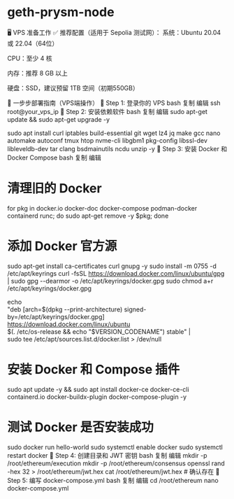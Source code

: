 # geth-prysm-node

🖥️ VPS 准备工作
✅ 推荐配置（适用于 Sepolia 测试网）：
系统：Ubuntu 20.04 或 22.04（64位）

CPU：至少 4 核

内存：推荐 8 GB 以上

硬盘：SSD，建议预留 1TB 空间（初期550GB）

🚀 一步步部署指南（VPS端操作）
🔧 Step 1: 登录你的 VPS
bash
复制
编辑
ssh root@your_vps_ip
🧱 Step 2: 安装依赖软件
bash
复制
编辑
sudo apt-get update && sudo apt-get upgrade -y

sudo apt install curl iptables build-essential git wget lz4 jq make gcc nano automake autoconf tmux htop nvme-cli libgbm1 pkg-config libssl-dev libleveldb-dev tar clang bsdmainutils ncdu unzip -y
🐳 Step 3: 安装 Docker 和 Docker Compose
bash
复制
编辑
# 清理旧的 Docker
for pkg in docker.io docker-doc docker-compose podman-docker containerd runc; do sudo apt-get remove -y $pkg; done

# 添加 Docker 官方源
sudo apt-get install ca-certificates curl gnupg -y
sudo install -m 0755 -d /etc/apt/keyrings
curl -fsSL https://download.docker.com/linux/ubuntu/gpg | sudo gpg --dearmor -o /etc/apt/keyrings/docker.gpg
sudo chmod a+r /etc/apt/keyrings/docker.gpg

echo \
"deb [arch=$(dpkg --print-architecture) signed-by=/etc/apt/keyrings/docker.gpg] https://download.docker.com/linux/ubuntu \
$(. /etc/os-release && echo "$VERSION_CODENAME") stable" | \
sudo tee /etc/apt/sources.list.d/docker.list > /dev/null

# 安装 Docker 和 Compose 插件
sudo apt update -y && sudo apt install docker-ce docker-ce-cli containerd.io docker-buildx-plugin docker-compose-plugin -y

# 测试 Docker 是否安装成功
sudo docker run hello-world
sudo systemctl enable docker
sudo systemctl restart docker
📂 Step 4: 创建目录和 JWT 密钥
bash
复制
编辑
mkdir -p /root/ethereum/execution
mkdir -p /root/ethereum/consensus
openssl rand -hex 32 > /root/ethereum/jwt.hex
cat /root/ethereum/jwt.hex  # 确认存在
📝 Step 5: 编写 docker-compose.yml
bash
复制
编辑
cd /root/ethereum
nano docker-compose.yml
